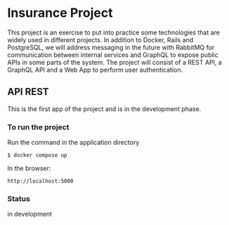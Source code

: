 # Insurance Project

This project is an exercise to put into practice some technologies that are widely used in different projects. In addition to Docker, Rails and PostgreSQL, we will address messaging in the future with RabbitMQ for communication between internal services and GraphQL to expose public APIs in some parts of the system.
The project will consist of a REST API, a GraphQL API and a Web App to perform user authentication.

## API REST
This is the first app of the project and is in the development phase.


### To run the project
Run the command in the application directory
```
$ docker compose up
```

In the browser:

 `http://localhost:5000` 

### Status
 in development